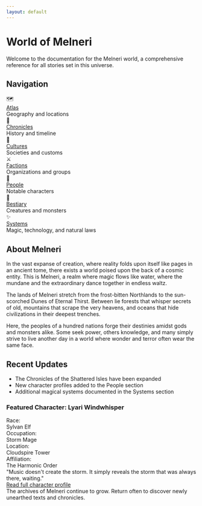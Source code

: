 ```yaml
---
layout: default
---
```


# World of Melneri

<div class="welcome-note">
Welcome to the documentation for the Melneri world, a comprehensive reference for all stories set in this universe.
</div>

<div class="navigation-panel">
  <h2 class="navigation-title">Navigation</h2>
  <div class="nav-grid">
    <div class="nav-item">
      <div class="nav-icon">🗺️</div>
      <div class="nav-content">
        <a href="{{ site.baseurl }}/atlas/" class="nav-link">Atlas</a>
        <div class="nav-description">Geography and locations</div>
      </div>
    </div>
    <div class="nav-item">
      <div class="nav-icon">📜</div>
      <div class="nav-content">
        <a href="{{ site.baseurl }}/chronicles/" class="nav-link">Chronicles</a>
        <div class="nav-description">History and timeline</div>
      </div>
    </div>
    <div class="nav-item">
      <div class="nav-icon">👥</div>
      <div class="nav-content">
        <a href="{{ site.baseurl }}/cultures/" class="nav-link">Cultures</a>
        <div class="nav-description">Societies and customs</div>
      </div>
    </div>
    <div class="nav-item">
      <div class="nav-icon">⚔️</div>
      <div class="nav-content">
        <a href="{{ site.baseurl }}/factions/" class="nav-link">Factions</a>
        <div class="nav-description">Organizations and groups</div>
      </div>
    </div>
    <div class="nav-item">
      <div class="nav-icon">👤</div>
      <div class="nav-content">
        <a href="{{ site.baseurl }}/people/" class="nav-link">People</a>
        <div class="nav-description">Notable characters</div>
      </div>
    </div>
    <div class="nav-item">
      <div class="nav-icon">🐉</div>
      <div class="nav-content">
        <a href="{{ site.baseurl }}/bestiary/" class="nav-link">Bestiary</a>
        <div class="nav-description">Creatures and monsters</div>
      </div>
    </div>
    <div class="nav-item">
      <div class="nav-icon">✨</div>
      <div class="nav-content">
        <a href="{{ site.baseurl }}/systems/" class="nav-link">Systems</a>
        <div class="nav-description">Magic, technology, and natural laws</div>
      </div>
    </div>
  </div>
</div>

## About Melneri

<p class="first-paragraph">In the vast expanse of creation, where reality folds upon itself like pages in an ancient tome, there exists a world poised upon the back of a cosmic entity. This is Melneri, a realm where magic flows like water, where the mundane and the extraordinary dance together in endless waltz.</p>

<p>The lands of Melneri stretch from the frost-bitten Northlands to the sun-scorched Dunes of Eternal Thirst. Between lie forests that whisper secrets of old, mountains that scrape the very heavens, and oceans that hide civilizations in their deepest trenches.</p>

<p>Here, the peoples of a hundred nations forge their destinies amidst gods and monsters alike. Some seek power, others knowledge, and many simply strive to live another day in a world where wonder and terror often wear the same face.</p>

<div class="section-divider"></div>

<div class="updates-section">
  <h2 class="updates-title">Recent Updates</h2>
  <ul class="updates-list">
    <li>The Chronicles of the Shattered Isles have been expanded</li>
    <li>New character profiles added to the People section</li>
    <li>Additional magical systems documented in the Systems section</li>
  </ul>
</div>

<div class="feature-box">
  <h3 class="feature-title">Featured Character: Lyari Windwhisper</h3>
  <div class="feature-details">
    <div class="feature-item">
      <div class="feature-label">Race:</div>
      <div>Sylvan Elf</div>
    </div>
    <div class="feature-item">
      <div class="feature-label">Occupation:</div>
      <div>Storm Mage</div>
    </div>
    <div class="feature-item">
      <div class="feature-label">Location:</div>
      <div>Cloudspire Tower</div>
    </div>
    <div class="feature-item">
      <div class="feature-label">Affiliation:</div>
      <div>The Harmonic Order</div>
    </div>
  </div>
  
  <div class="feature-quote">
    "Music doesn't create the storm. It simply reveals the storm that was always there, waiting."
  </div>
  
  <div class="feature-link">
    <a href="{{ site.baseurl }}/people/lyari-windwhisper/">Read full character profile</a>
  </div>
</div>

<div class="note-box">
  The archives of Melneri continue to grow. Return often to discover newly unearthed texts and chronicles.
</div>